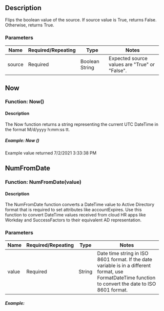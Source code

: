 ## Description

Flips the boolean value of the source. If source value is True, returns False. Otherwise, returns True.

### Parameters

| Name   | Required/Repeating | Type           | Notes                                            |
| ------ | ------------------ | -------------- | ------------------------------------------------ |
| source | Required           | Boolean String | Expected source values are "True" or "False".    |

## Now

### Function: Now()

#### Description

The Now function returns a string representing the current UTC DateTime in the format M/d/yyyy h:mm:ss tt.

##### Example: Now ()

Example value returned 7/2/2021 3:33:38 PM

## NumFromDate

### Function: NumFromDate(value)

#### Description

The NumFromDate function converts a DateTime value to Active Directory format that is required to set attributes like accountExpires. Use this function to convert DateTime values received from cloud HR apps like Workday and SuccessFactors to their equivalent AD representation.

### Parameters

| Name  | Required/Repeating | Type   | Notes                                                                                         |
| ----- | ------------------ | ------ | --------------------------------------------------------------------------------------------- |
| value | Required           | String | Date time string in ISO 8601 format. If the date variable is in a different format, use FormatDateTime function to convert the date to ISO 8601 format. |

##### Example: